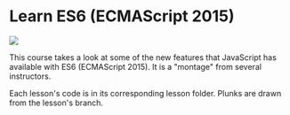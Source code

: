 # Learn ES6 (ECMAScript 2015)

![](https://d2eip9sf3oo6c2.cloudfront.net/series/square_covers/000/000/049/full/EGH_LearnES6_Final.png?1496436434)

This course takes a look at some of the new features that JavaScript has available with ES6 (ECMAScript 2015). It is a "montage" from several instructors.

Each lesson's code is in its corresponding lesson folder. Plunks are drawn from the lesson's branch.